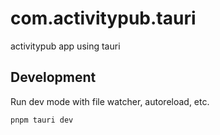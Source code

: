 # com.activitypub.tauri

activitypub app using tauri

## Development

Run dev mode with file watcher, autoreload, etc.

```
pnpm tauri dev
```
